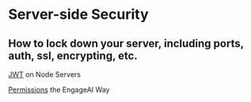 # Server-side Security

## How to lock down your server, including ports, auth, ssl, encrypting, etc.

[JWT](jwt/README.md) on Node Servers

[Permissions](permissions/README.md) the EngageAI Way
